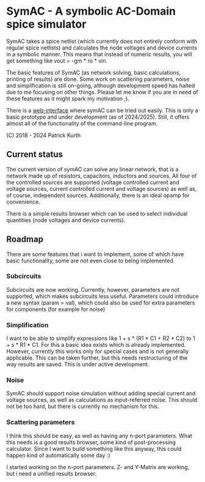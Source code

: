 # SymAC - A symbolic AC-Domain spice simulator
SymAC takes a spice netlist (which currently does not entirely conform with regular spice netlists) and calculates the node voltages and device currents in a symbolic manner. 
This means that instead of numeric results, you will get something like vout = -gm * ro * vin.

The basic features of SymAC (as network solving, basic calculations, printing of results) are done.
Some work on scattering parameters, noise and simplification is still on-going, although development speed has halted due to me focusing on other things.
Please let me know if you are in need of these features as it might spark my motivation ;).

There is a [web-interface](www.patrickkurth.de/symac) where symAC can be tried out easily.
This is only a basic prototype and under development (as of 2024/2025).
Still, it offers almost all of the functionality of the command-line program.

(C) 2018 - 2024 Patrick Kurth

## Current status
The current version of symAC can solve any linear network, that is a network made up of resistors, capacitors, inductors and sources. 
All four of the controlled sources are supported (voltage controlled current and voltage sources, current controlled current and voltage sources) as well as, of course, independent sources. 
Additionally, there is an ideal opamp for convenience.

There is a simple results browser which can be used to select individual quantities (node voltages and device currents).

## Roadmap
There are some features that i want to implement, some of which have basic functionality, some are not even close to being implemented.
### Subcircuits
Subcircuits are now working. Currently, however, parameters are not supported, which makes subcircuits less useful. Parameters could introduce a new syntax (param = val), which could also be used for
extra parameters for components (for example for noise)
### Simplification
I want to be able to simplify expressions like 1 + s * (R1 * C1 + R2 * C2) to 1 + s * R1 * C1. For this a basic idea exists which is already implemented. However, currently this works only for special cases
and is not generally applicable. This can be taken further, but this needs restructuring of the way results are saved. This is under active development.
### Noise
SymAC should support noise simulation without adding special current and voltage sources, as well as calculations as input-referred noise. This should not be too hard, but there is currently no mechanism 
for this.
### Scattering parameters
I think this should be easy, as well as having any n-port parameters. What this needs is a good results browser, some kind of post-processing calculator. Since I want to build something like this anyway,
this could happen kind of automatically some day :)

I started working on the n-port parameters. Z- and Y-Matrix are working, but i need a unified results browser.
